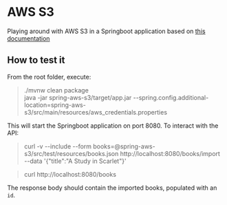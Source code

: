 # AWS S3

Playing around with AWS S3 in a Springboot application based
on [this documentation](https://docs.awspring.io/spring-cloud-aws/docs/3.2.0/reference/html/index.html#starter-dependencies)

## How to test it

From the root folder, execute:

> ./mvnw clean package \
> java -jar spring-aws-s3/target/app.jar --spring.config.additional-location=spring-aws-s3/src/main/resources/aws_credentials.properties

This will start the Springboot application on port 8080.
To interact with the API:

> curl -v --include  --form books=@spring-aws-s3/src/test/resources/books.json http://localhost:8080/books/import
> --data '{"title":"A Study in Scarlet"}'

> curl http://localhost:8080/books

The response body should contain the imported books, populated with an `id`.